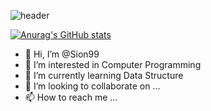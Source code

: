 ![header](https://capsule-render.vercel.app/api?type=waving&color=gradient&height=300&section=header&text=Sion's%20Github&fontSize=90)


[![Anurag's GitHub stats](https://github-readme-stats.vercel.app/api?username=sion99)](https://github.com/anuraghazra/github-readme-stats)

- 👋 Hi, I’m @Sion99
- 👀 I’m interested in Computer Programming
- 🌱 I’m currently learning Data Structure
- 💞️ I’m looking to collaborate on ...
- 📫 How to reach me ...

<!---
Sion99/Sion99 is a ✨ special ✨ repository because its `README.md` (this file) appears on your GitHub profile.
You can click the Preview link to take a look at your changes.
--->
